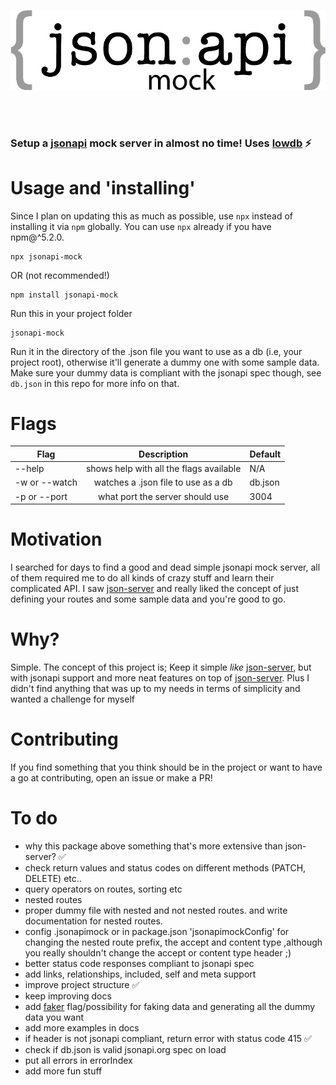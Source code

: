 <p align="center">
  <img src="https://raw.githubusercontent.com/Thomas-X/jsonapi-mock/master/jsonapi.jpg" alt="jsonapi mock"/>
</p>
<br/> 
<br/>

### Setup a [jsonapi](http://jsonapi.org/) mock server in **almost** no time! Uses [lowdb](https://github.com/typicode/lowdb) ⚡️

# Usage and 'installing'
Since I plan on updating this as much as possible, use `npx` instead of installing it via `npm` globally. You can use `npx` already if you have npm@^5.2.0.
```
npx jsonapi-mock
```
OR (not recommended!)
```
npm install jsonapi-mock
```
Run this in your project folder
```
jsonapi-mock
```
Run it in the directory of the .json file you want to use as a db (i.e, your project root), otherwise it'll generate a dummy one with some sample data. Make sure your dummy data is compliant with the jsonapi spec though, see `db.json` in this repo for more info on that.

# Flags
| Flag          | Description     |  Default |
| ------------- |:-------------:|                             ---- |
| --help        | shows help with all the flags available | N/A |
| -w or --watch | watches a .json file to use as a db      | db.json |
| -p or --port | what port the server should use      | 3004 |

# Motivation
I searched for days to find a good and dead simple jsonapi mock server, all of them required me to do all kinds of crazy stuff and learn their complicated API. I saw [json-server](https://github.com/typicode/json-server) and really liked the concept of just defining your routes and some sample data and you're good to go.

# Why? 
Simple. The concept of this project is; Keep it simple *like* [json-server](https://github.com/typicode/json-server), but with jsonapi support and more neat features on top of [json-server](https://github.com/typicode/json-server). Plus I didn't find anything that was up to my needs in terms of simplicity and wanted a challenge for myself

# Contributing
If you find something that you think should be in the project or want to have a go at contributing, open an issue or make a PR!

# To do
+ why this package above something that's more extensive than json-server? ✅
+ check return values and status codes on different methods (PATCH, DELETE) etc..
+ query operators on routes, sorting etc
+ nested routes
+ proper dummy file with nested and not nested routes. and write documentation for nested routes.
+ config .jsonapimock or in package.json 'jsonapimockConfig' for changing the nested route prefix, the accept and content type ,although you really shouldn't change the accept or content type header ;)
+ better status code responses compliant to jsonapi spec
+ add links, relationships, included, self and meta support
+ improve project structure ✅
+ keep improving docs
+ add [faker](https://www.npmjs.com/package/faker) flag/possibility for faking data and generating all the dummy data you want
+ add more examples in docs
+ if header is not jsonapi compliant, return error with status code 415 ✅
+ check if db.json is valid jsonapi.org spec on load
+ put all errors in errorIndex
+ add more fun stuff
